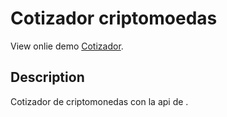 # Cotizador criptomoedas


View onlie demo [Cotizador](https://rodrigomp88.github.io/Cotizador-criptomoedas-javascript/).

## Description

Cotizador de criptomonedas con la api de []().
